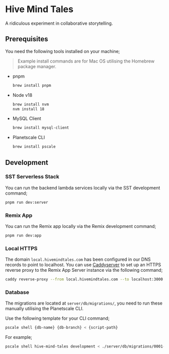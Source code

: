 # Hive Mind Tales

A ridiculous experiment in collaborative storytelling.

## Prerequisites

You need the following tools installed on your machine;

> Example install commands are for Mac OS utilising the Homebrew package manager.

- pnpm

  ```bash
  brew install pnpm
  ```

- Node v18

  ```bash
  brew install nvm
  nvm install 18
  ```

- MySQL Client

  ```bash
  brew install mysql-client
  ```

- Planetscale CLI

  ```bash
  brew install pscale
  ```

## Development

### SST Serverless Stack

You can run the backend lambda services locally via the SST development command;

```bash
pnpm run dev:server
```

### Remix App

You can run the Remix app locally via the Remix development command;

```bash
pnpm run dev:app
```

### Local HTTPS

The domain `local.hivemindtales.com` has been configured in our DNS records to point to localhost. You can use [Caddyserver](https://caddyserver.com/) to set up an HTTPS reverse proxy to the Remix App Server instance via the following command;

```bash
caddy reverse-proxy --from local.hivemindtales.com --to localhost:3000
```

### Database

The migrations are located at `server/db/migrations/`, you need to run these manually utilising the Planetscale CLI.

Use the following template for your CLI command;

```bash
pscale shell {db-name} {db-branch} < {script-path}
```

For example;

```bash
pscale shell hive-mind-tales development < ./server/db/migrations/0001-user.sql
```
